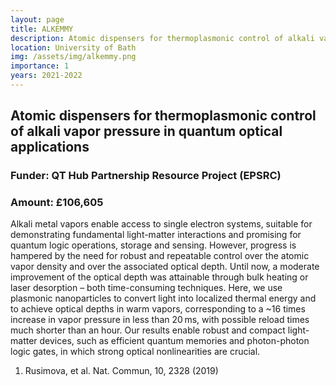 ```yaml
---
layout: page
title: ALKEMMY
description: Atomic dispensers for thermoplasmonic control of alkali vapor pressure in quantum optical applications
location: University of Bath
img: /assets/img/alkemmy.png
importance: 1
years: 2021-2022
---
```


## Atomic dispensers for thermoplasmonic control of alkali vapor pressure in quantum optical applications

### Funder: QT Hub Partnership Resource Project (EPSRC)
### Amount: £106,605

Alkali metal vapors enable access to single electron systems, suitable for demonstrating fundamental light-matter interactions and promising for quantum logic operations, storage and sensing. However, progress is hampered by the need for robust and repeatable control over the atomic vapor density and over the associated optical depth. Until now, a moderate improvement of the optical depth was attainable through bulk heating or laser desorption – both time-consuming techniques. Here, we use plasmonic nanoparticles to convert light into localized thermal energy and to achieve optical depths in warm vapors, corresponding to a ~16 times increase in vapor pressure in less than 20 ms, with possible reload times much shorter than an hour. Our results enable robust and compact light-matter devices, such as efficient quantum memories and photon-photon logic gates, in which strong optical nonlinearities are crucial.
1. Rusimova, et al. Nat. Commun, 10, 2328 (2019)

